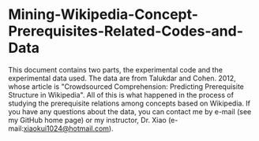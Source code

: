 # Mining-Wikipedia-Concept-Prerequisites-Related-Codes-and-Data
This document contains two parts, the experimental code and the experimental data used. The data are from Talukdar and Cohen. 2012, whose article is "Crowdsourced Comprehension: Predicting Prerequisite Structure in Wikipedia". All of this is what happened in the process of studying the prerequisite relations among concepts based on Wikipedia. If you have any questions about the data, you can contact me by e-mail (see my GitHub home page) or my instructor, Dr. Xiao (e-mail:xiaokui1024@hotmail.com).
